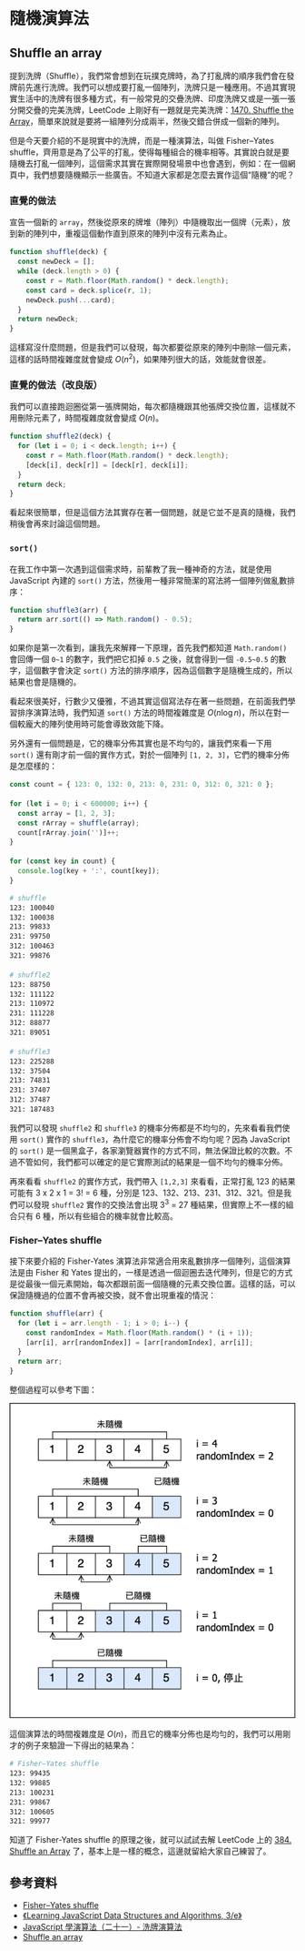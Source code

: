 # 隨機演算法

## Shuffle an array

提到洗牌（Shuffle），我們常會想到在玩撲克牌時，為了打亂牌的順序我們會在發牌前先進行洗牌。我們可以想成要打亂一個陣列，洗牌只是一種應用。不過其實現實生活中的洗牌有很多種方式，有一般常見的交疊洗牌、印度洗牌又或是一張一張分開交疊的完美洗牌，LeetCode 上剛好有一題就是完美洗牌：[1470. Shuffle the Array](https://leetcode.com/problems/shuffle-the-array/)，簡單來說就是要將一組陣列分成兩半，然後交錯合併成一個新的陣列。

但是今天要介紹的不是現實中的洗牌，而是一種演算法，叫做 Fisher–Yates shuffle，齊用意是為了公平的打亂，使得每種組合的機率相等。其實說白就是要隨機去打亂一個陣列，這個需求其實在實際開發場景中也會遇到，例如：在一個網頁中，我們想要隨機顯示一些廣告。不知道大家都是怎麼去實作這個“隨機”的呢？

### 直覺的做法

宣告一個新的 `array`，然後從原來的牌堆（陣列）中隨機取出一個牌（元素），放到新的陣列中，重複這個動作直到原來的陣列中沒有元素為止。

```js
function shuffle(deck) {
  const newDeck = [];
  while (deck.length > 0) {
    const r = Math.floor(Math.random() * deck.length);
    const card = deck.splice(r, 1);
    newDeck.push(...card);
  }
  return newDeck;
}
```

這樣寫沒什麼問題，但是我們可以發現，每次都要從原來的陣列中刪除一個元素，這樣的話時間複雜度就會變成 $O(n^2)$，如果陣列很大的話，效能就會很差。

### 直覺的做法（改良版）

我們可以直接跑迴圈從第一張牌開始，每次都隨機跟其他張牌交換位置，這樣就不用刪除元素了，時間複雜度就會變成 $O(n)$。

```js
function shuffle2(deck) {
  for (let i = 0; i < deck.length; i++) {
    const r = Math.floor(Math.random() * deck.length);
    [deck[i], deck[r]] = [deck[r], deck[i]];
  }
  return deck;
}
```

看起來很簡單，但是這個方法其實存在著一個問題，就是它並不是真的隨機，我們稍後會再來討論這個問題。

### `sort()`

在我工作中第一次遇到這個需求時，前輩教了我一種神奇的方法，就是使用 JavaScript 內建的 `sort()` 方法，然後用一種非常簡潔的寫法將一個陣列做亂數排序：

```js
function shuffle3(arr) {
  return arr.sort(() => Math.random() - 0.5);
}
```

如果你是第一次看到，讓我先來解釋一下原理，首先我們都知道 `Math.random()` 會回傳一個 `0~1` 的數字，我們把它扣掉 `0.5` 之後，就會得到一個 `-0.5~0.5` 的數字，這個數字會決定 `sort()` 方法的排序順序，因為這個數字是隨機生成的，所以結果也會是隨機的。

看起來很美好，行數少又優雅，不過其實這個寫法存在著一些問題，在前面我們學習排序演算法時，我們知道 `sort()` 方法的時間複雜度是 $O(n \log n)$，所以在對一個較龐大的陣列使用時可能會導致效能下降。

另外還有一個問題是，它的機率分佈其實也是不均勻的，讓我們來看一下用 `sort()` 還有剛才前一個的實作方式，對於一個陣列 `[1, 2, 3]`，它們的機率分佈是怎麼樣的：

```js
const count = { 123: 0, 132: 0, 213: 0, 231: 0, 312: 0, 321: 0 };

for (let i = 0; i < 600000; i++) {
  const array = [1, 2, 3];
  const rArray = shuffle(array);
  count[rArray.join('')]++;
}

for (const key in count) {
  console.log(key + ':', count[key]);
}
```

```bash
# shuffle
123: 100040
132: 100038
213: 99833
231: 99750
312: 100463
321: 99876

# shuffle2
123: 88750
132: 111122
213: 110972
231: 111228
312: 88877
321: 89051

# shuffle3
123: 225288
132: 37504
213: 74831
231: 37407
312: 37487
321: 187483
```

我們可以發現 `shuffle2` 和 `shuffle3` 的機率分佈都是不均勻的，先來看看我們使用 `sort()` 實作的 `shuffle3`，為什麼它的機率分佈會不均勻呢？因為 JavaScript 的 `sort()` 是一個黑盒子，各家瀏覽器實作的方式不同，無法保證比較的次數。不過不管如何，我們都可以確定的是它實際測試的結果是一個不均勻的機率分佈。

再來看看 `shuffle2` 的實作方式，我們帶入 `[1,2,3]` 來看看，正常打亂 123 的結果可能有 3 x 2 x 1 = 3! = 6 種，分別是 123、132、213、231、312、321。但是我們可以發現 `shuffle2` 實作的交換法會出現 $3^3$ = 27 種結果，但實際上不一樣的組合只有 6 種，所以有些組合的機率就會比較高。

### Fisher–Yates shuffle

接下來要介紹的 Fisher-Yates 演算法非常適合用來亂數排序一個陣列，這個演算法是由 Fisher 和 Yates 提出的，一樣是透過一個迴圈去迭代陣列，但是它的方式是從最後一個元素開始，每次都跟前面一個隨機的元素交換位置。這樣的話，可以保證隨機過的位置不會再被交換，就不會出現重複的情況：

```js
function shuffle(arr) {
  for (let i = arr.length - 1; i > 0; i--) {
    const randomIndex = Math.floor(Math.random() * (i + 1));
    [arr[i], arr[randomIndex]] = [arr[randomIndex], arr[i]];
  }
  return arr;
}
```

整個過程可以參考下圖：

![Fisher–Yates shuffle](./images/shuffle.png)

這個演算法的時間複雜度是 $O(n)$，而且它的機率分佈也是均勻的，我們可以用剛才的例子來驗證一下得出的結果為：

```bash
# Fisher–Yates shuffle
123: 99435
132: 99885
213: 100231
231: 99867
312: 100605
321: 99977
```

知道了 Fisher-Yates shuffle 的原理之後，就可以試試去解 LeetCode 上的 [384. Shuffle an Array](https://leetcode.com/problems/shuffle-an-array/) 了，基本上是一樣的概念，這邊就留給大家自己練習了。

## 參考資料

- [Fisher–Yates shuffle](https://marsgoat.github.io/XNnote/coding/FisherYatesShuffle.html)
- [《Learning JavaScript Data Structures and Algorithms, 3/e》](https://www.tenlong.com.tw/products/9781788623872?list_name=trs-f)
- [JavaScript 學演算法（二十一）- 洗牌演算法](https://chupai.github.io/posts/2008/shuffle_algorithm/)
- [Shuffle an array](https://javascript.info/task/shuffle)
